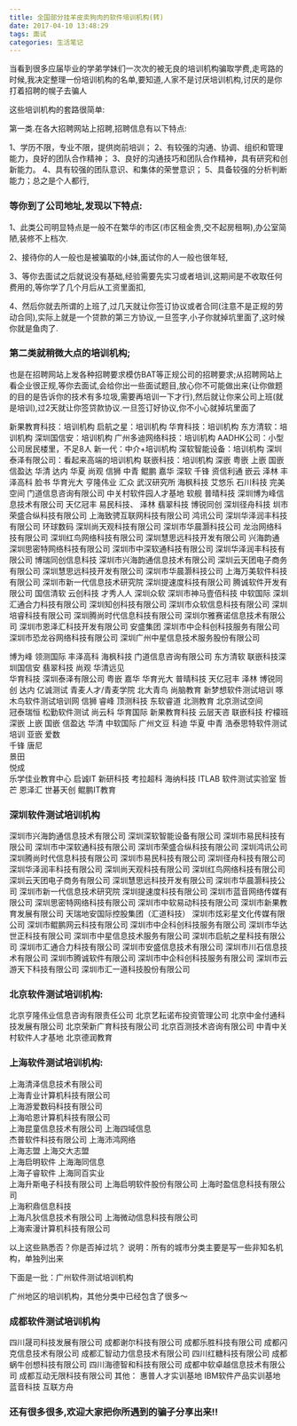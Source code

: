 ```yaml
---
title: 全国部分挂羊皮卖狗肉的软件培训机构(转)
date: 2017-04-10 13:48:29
tags: 面试
categories: 生活笔记
---
```

当看到很多应届毕业的学弟学妹们一次次的被无良的培训机构骗取学费,走弯路的时候,我决定整理一份培训机构的名单,要知道,人家不是讨厌培训机构,讨厌的是你打着招聘的幌子去骗人

这些培训机构的套路很简单:

第一类.在各大招聘网站上招聘,招聘信息有以下特点:

1、学历不限，专业不限，提供岗前培训；
2、有较强的沟通、协调、组织和管理能力，良好的团队合作精神；
3、良好的沟通技巧和团队合作精神，具有研究和创新能力。
4、具有较强的团队意识、和集体的荣誉意识；
5、具备较强的分析判断能力；总之是个人都行,
<!-- more -->

### 等你到了公司地址,发现以下特点:

1、此类公司明显特点是一般不在繁华的市区(市区租金贵,交不起房租啊),办公室简陋,装修不上档次.

2、接待你的人一般也是被骗取的小妹,面试你的人一般也很年轻,

3、等你去面试之后就说没有基础,经验需要先实习或者培训,这期间是不收取任何费用的,等你学了几个月后从工资里面扣,

4、然后你就去所谓的上班了,过几天就让你签订协议或者合同(注意不是正规的劳动合同),实际上就是一个贷款的第三方协议,一旦签字,小子你就掉坑里面了,这时候你就是鱼肉了.

### 第二类就稍微大点的培训机构;

也是在招聘网站上发各种招聘要求模仿BAT等正规公司的招聘要求;从招聘网站上看企业很正规,等你去面试,会给你出一些面试题目,放心你不可能做出来(让你做题的目的是告诉你的技术有多垃圾,需要再培训一下才行),然后就让你来公司上班(就是培训),过2天就让你签贷款协议.一旦签订好协议,你不小心就掉坑里面了

 

新果教育科技：培训机构
启航之星：培训机构
华育科技：培训机构
东方清软：培训机构
深圳国信安：培训机构
广州多迪网络科技：培训机构
AADHK公司：小型公司居民楼里，不足8人
新一代：中介+培训机构
深软智能设备：培训机构
深圳泰泽有限公司：看起来高端的培训机构
联嵌科技：培训机构
深嵌
粤嵌
上嵌
国嵌
信盈达
华清
达内
华夏
尚观
信狮
中青
鲲鹏
嘉华
深软
千锋
资信利通
嵌云
泽林
丰泽高科
脸书
华育光大
亨隆伟业
汇众
武汉研究所
海枫科技
艾悠乐
石川科技
完美空间
门道信息咨询有限公司
中关村软件园人才基地
软舰
普晴科技
深圳博为峰信息技术有限公司
天亿冠丰
易民科技、
泽林
翡翠科技
博锐同创
深圳径舟科技
圳市荣盛合纵科技有限公司
上海致骋互联网科技有限公司
鸿讯公司
深圳华泽润丰科技有限公司
环球数码
深圳尚天观科技有限公司
深圳市华晨灏科技公司
龙治网络科技有限公司
深圳红鸟网络科技有限公司
深圳慧思远科技开发有限公司
兴海韵通
深圳思密特网络科技有限公司
深圳市中深软通科技有限公司
深圳华泽润丰科技有限公司
博瑞同创信息科技
深圳市兴海韵通信息技术有限公司
深圳云天团电子商务有限公司
深圳慧思远科技开发有限公司
深圳市华晨灏科技公司
上海万美软件科技有限公司
深圳市新一代信息技术研究院
深圳提速度科技有限公司
腾诚软件开发有限公司
国信清软
云创科技
才秀人人
深圳众软
深圳市神马壹佰科技
中软国际
深圳汇通合力科技有限公司
深圳知创科技有限公司
深圳市众软信息科技有限公司
深圳培睿科技有限公司
深圳腾尚时代信息科技有限公司
深圳尔雅赛诺信息技术有限公司
深圳市恩泽汇科技开发有限公司
安盛集团
深圳市中企科创科技服务有限公司
深圳市恐龙谷网络科技有限公司
深圳广州中星信息技术服务股份有限公司

博为峰
领测国际
丰泽高科
海枫科技
门道信息咨询有限公司
东方清软
联嵌科技深圳国信安
翡翠科技
尚观
华清远见                                    
华育科技
深圳泰泽有限公司
粤嵌
嘉华
华育光大
普晴科技
天亿冠丰
泽林
博锐同创
达内
亿诚测试
青麦人才/青麦学院
北大青鸟
尚脑教育
新梦想软件测试培训
啄木鸟软件测试培训网
信狮
睿峰
顶测科技
东软睿道
北测教育
北京测试空间   
冠泰瑞恒
松勤软件测试
尚云科
华育国际
新果教育科技
云层天咨
联嵌科技
柠檬班
深嵌
上嵌
国嵌
信盈达
华清
中软国际
广州文豆
科迪
华夏
中青
浩泰思特软件测试培训
亚嵌
爱数                                        
千锋
唐尼  
景田     
悦成   
乐学佳业教育中心
启诚IT
新研科技
考拉超科
海纳科技
ITLAB 软件测试实验室
哲芒
恩泽汇
世碁天创
鲲鹏IT教育

### 深圳软件测试培训机构

深圳市兴海韵通信息技术有限公司
深圳深软智能设备有限公司
深圳市易民科技有限公司
深圳市中深软通科技有限公司
深圳市荣盛合纵科技有限公司
深圳鸿讯公司
深圳腾尚时代信息科技有限公司
深圳市易民科技有限公司
深圳径舟科技有限公司
深圳华泽润丰科技有限公司
深圳尚天观科技有限公司
深圳红鸟网络科技有限公司
深圳云天团电子商务有限公司
深圳慧思远科技开发有限公司
深圳市华晨灏科技公司
深圳市新一代信息技术研究院
深圳提速度科技有限公司
深圳市蓝音网络传媒有限公司
深圳思密特网络科技有限公司
深圳市中软易动科技有限公司
深圳市新果教育发展有限公司
天瑞地安国际控股集团（汇道科技）
深圳市炫彩星文化传媒有限公司
深圳市鲲鹏网云科技有限公司
深圳市中企科创科技服务有限公司
深圳市华达世正科技有限公司
深圳市中星信息技术服务有限公司
深圳市启航之星科技有限公司
深圳市汇通合力科技有限公司
深圳市安盛信息技术有限公司
深圳市川石信息技术有限公司
深圳市腾诚软件有限公司
深圳市中企科创科技服务有限公司
深圳市云游天下科技有限公司
深圳市汇一道科技股份有限公司


### 北京软件测试培训机构:


北京亨隆伟业信息咨询有限责任公司
北京艺耘诺布投资管理公司
北京中金付通科技发展有限公司
北京荣新广育科技有限公司
北京百测技术咨询有限公司
中青中关村软件人才基地
北京德润教育

### 上海软件测试培训机构:


上海清泽信息技术有限公司                    
上海青业计算机科技有限公司                  
上海游爱数码科技有限公司                  
上海哈恩计算机科技有限公司                                       
上海昆童信息技术有限公司
上海四域信息                                
杰普软件科技有限公司
上海沛鸿网络                                
上海志盟
上海交大志盟                                
上海启明软件
上海海同信息                                
上海子睿软件
上海同百实业                                 
上海升斯电子科技有限公司 
上海启明软件股份有限公司
上海时盈信息科技有限公司                      
上海积鼎信息科技                             
上海凡狄信息技术有限公司
上海微动信息科技有限公司                       
上海索漫计算机科技有限公司                                 

以上这些熟悉否？你是否掉过坑？
说明：所有的城市分类主要是写一些非知名机构，单独列出来


下面是一批：广州软件测试培训机构


广州地区的培训机构，其他分类中已经包含了很多～

 

### 成都软件测试培训机构


四川晟司科技发展有限公司
成都谢尔科技有限公司
成都乐胜科技有限公司
成都闪克信息技术有限公司
成都汇智动力信息技术有限公司
四川红糖科技有限公司
成都蜗牛创想科技有限公司
四川海德智和科技有限公司
成都中软卓越信息技术有限公司
成都互动无限科技有限公司
其他：
惠普人才实训基地
IBM软件产品实训基地
蓝音科技 互联方舟 

### 还有很多很多,欢迎大家把你所遇到的骗子分享出来!!
